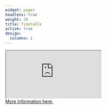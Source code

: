 ```yaml
---
widget: pages
headless: true
weight: 30
title: Timetable
active: true
design:
  columns: 1
---
```


<div class="timetable-container">
  <iframe 
    class="timetable"
    src="https://docs.google.com/spreadsheets/d/e/2PACX-1vTOJCD4w-Qda0Q9X3z7P5QTXzdv-OZNo_viNBrvnOAtCQgZdf9gwmJvcfnfzVXT85d1naQg4JeMPnRj/pubhtml?gid=1010887871&amp;single=true&amp;widget=false&amp;headers=false&amp;chrome=false">
  </iframe>
</div>
<a href="https://docs.google.com/spreadsheets/d/e/2PACX-1vTOJCD4w-Qda0Q9X3z7P5QTXzdv-OZNo_viNBrvnOAtCQgZdf9gwmJvcfnfzVXT85d1naQg4JeMPnRj/pubhtml?gid=1761701310&single=true">More information here.</a>
